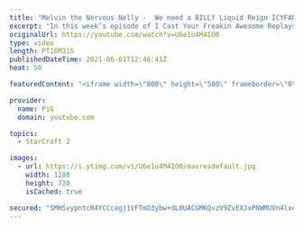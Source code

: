 ```yaml
---
title: "Melvin the Nervous Nelly -  We need a BILLY Liquid Reign ICYFAR G3"
excerpt: "In this week’s episode of I Cast Your Freakin Awesome Replays (ICYFAR) players sent in their replays that had the “heroes rising to the the occasion”.  LAST LIQUID REIGN ICYFAR CHALLENGE: “The Unlikely Couple” - pair two units that no sane person would combine... https://pastebin.com/raw/wPHHTMKT Please"
originalUrl: https://youtube.com/watch?v=U6e1u4M4IO0
type: video
length: PT16M31S
publishedDateTime: 2021-06-01T12:46:41Z
heat: 50

featuredContent: "<iframe width=\"800\" height=\"500\" frameborder=\"0\" src=\"https://www.youtube.com/embed/U6e1u4M4IO0\" allow=\"accelerometer; autoplay; encrypted-media; gyroscope; picture-in-picture\" allowfullscreen></iframe>"

provider:
  name: PiG
  domain: youtube.com

topics:
  - StarCraft 2

images:
  - url: https://i.ytimg.com/vi/U6e1u4M4IO0/maxresdefault.jpg
    width: 1280
    height: 720
    isCached: true

secured: "SMHSvypntcR4YCCcegj1VFTmO3ybw+dL0UACGMKQvzV9ZvEXJxPNWMUVn4lxeI1jpBuATqtdHMB+a2+GIEyrD/Bachry82tHq8wotg00kpmg03y4c2jwNmKJdfy3lIqHdipEpTHO2kWxcFQIYMZGSjD6wzJhugwLsu+Y38Lo57hBl1sMn97lbUcCxdHcVCK8jZiATxuofFBXc6/Eb+Rgh5Y8x2daHtDnN6lilX6ldsXofvdxqATMVZxsW6PFn3N3U/v40pj/kWjcyqMjdaM39mMQvhFO7NP5hrC4DifJzL/GDY0+iDD3dnttwe2O9SsKh08RiIH3ghYNadN4vs6qT58edeG5fGFp7eNh+XfugpSBtS91r5pUTlsvljcnpzkQo+bgU5GLw+R3GtkMsSL1asNKLCAOHTuGVh1ZCcVQndg=;XRTCCD+UEnYjFRbMTG61Xw=="
---
```


